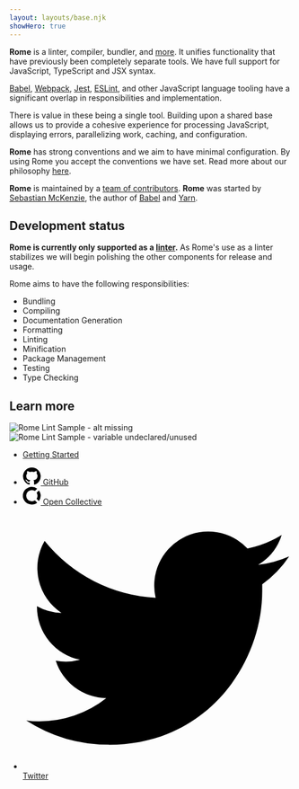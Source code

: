 ```yaml
---
layout: layouts/base.njk
showHero: true
---
```


**Rome** is a linter, compiler, bundler, and [more](#responsibilities). It unifies functionality that have previously been completely separate tools. We have full support for JavaScript, TypeScript and JSX syntax.

[Babel](https://babeljs.io/), [Webpack](https://webpack.js.org/), [Jest](https://jestjs.io/), [ESLint](https://eslint.org/), and other JavaScript language tooling have a significant overlap in responsibilities and implementation.

There is value in these being a single tool. Building upon a shared base allows us to provide a cohesive experience for processing JavaScript, displaying errors, parallelizing work, caching, and configuration.

**Rome** has strong conventions and we aim to have minimal configuration. By using Rome you accept the conventions we have set. Read more about our philosophy [here](/contributing/philosophy).

**Rome** is maintained by a [team of contributors](/contributing/team). **Rome** was started by [Sebastian McKenzie](https://twitter.com/sebmck), the author of [Babel](https://babeljs.io) and [Yarn](https://yarnpkg.com).

## Development status

**Rome is currently only supported as a [linter](/docs/lint).** As Rome's use as a linter stabilizes we will begin polishing the other components for release and usage.

Rome aims to have the following responsibilities:

 - Bundling
 - Compiling
 - Documentation Generation
 - Formatting
 - Linting
 - Minification
 - Package Management
 - Testing
 - Type Checking

## Learn more


<div class="image-horizontal-overflow" >
	<div class="image-scroll" >
		<img  src="/static/img/screenshots/1.png" alt="Rome Lint Sample - alt missing" />
	</div>
</div>

<div class="image-horizontal-overflow" >
	<div class="image-scroll" >
		<img  src="/static/img/screenshots/2.png" alt="Rome Lint Sample - variable undeclared/unused" />
	</div>
</div>

<ul class="home-actions">
	<li>
		<a class="getting-started" href="/docs/getting-started">Getting Started</a>
	</li>
</ul>

<ul class="home-actions">
	<li>
		<a href="https://github.com/romejs/rome">
			<svg data-name="github" class="github icon" xmlns="http://www.w3.org/2000/svg" height="32px" width="32px" viewBox="0 0 32 31.21">
				<path class="path-1" d="M16,.29a15.72,15.72,0,0,0-5,30.64c.79.14,1.08-.34,1.08-.76s0-1.36,0-2.67c-4.38.95-5.3-2.11-5.3-2.11A4.16,4.16,0,0,0,5,23.09c-1.42-1,.11-1,.11-1a3.3,3.3,0,0,1,2.41,1.62,3.35,3.35,0,0,0,4.58,1.31,3.31,3.31,0,0,1,1-2.1C9.64,22.56,6,21.21,6,15.19A6.1,6.1,0,0,1,7.59,11a5.68,5.68,0,0,1,.15-4.16s1.32-.42,4.33,1.61a14.87,14.87,0,0,1,7.87,0c3-2,4.32-1.61,4.32-1.61A5.58,5.58,0,0,1,24.41,11,6.06,6.06,0,0,1,26,15.19c0,6-3.68,7.37-7.18,7.76a3.72,3.72,0,0,1,1.07,2.91c0,2.1,0,3.79,0,4.31s.28.91,1.08.76A15.73,15.73,0,0,0,16,.29Z"/>
			</svg>
			GitHub
		</a>
	</li>
	<li>
		<a href="https://opencollective.com/romejs">
			<svg data-name="open collective" class="open-collective icon" height="32px" width="32px"	xmlns="http://www.w3.org/2000/svg" viewBox="0 0 24 24">
				<path class="path-1" d="M12,19.57A7.57,7.57,0,0,1,12,4.43a7.34,7.34,0,0,1,4.1,1.23l3-3A11.9,11.9,0,0,0,12,.27a11.74,11.74,0,1,0,0,23.47,11.56,11.56,0,0,0,7.12-2.44L16,18.22a6.25,6.25,0,0,1-4,1.35Z"/>
				<path class="path-2" d="M19.54,12a7.64,7.64,0,0,1-1.22,4.1l3.07,3.08a11.86,11.86,0,0,0,2.38-7.12A11.48,11.48,0,0,0,21.33,5l-3,3a7.26,7.26,0,0,1,1.22,4Z"/>
			</svg>
		Open Collective
		</a>
	</li>
	<li>
		<a href="https://twitter.com/romejsdev">
			<svg data-name="twitter" class="twitter icon"	xmlns="http://www.w3.org/2000/svg" viewBox="0 0 32 31.21">
				<path class="path-1" d="M10.21,28.28c11.77,0,18.21-9.75,18.21-18.21,0-.28,0-.55,0-.83a12.75,12.75,0,0,0,3.2-3.31,12.74,12.74,0,0,1-3.68,1A6.37,6.37,0,0,0,30.73,3.4,12.84,12.84,0,0,1,26.67,5a6.41,6.41,0,0,0-10.91,5.84A18.15,18.15,0,0,1,2.58,4.1a6.39,6.39,0,0,0,2,8.54,6.32,6.32,0,0,1-2.91-.8v.08A6.41,6.41,0,0,0,6.79,18.2a6.42,6.42,0,0,1-2.89.11,6.4,6.4,0,0,0,6,4.44,12.89,12.89,0,0,1-8,2.75A11.23,11.23,0,0,1,.4,25.4a18.09,18.09,0,0,0,9.81,2.87"/>
		</svg>
		Twitter</a>
	</li>
</ul>
